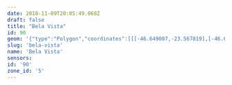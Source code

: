 ```yaml
---
date: 2018-11-09T20:05:49.068Z
draft: false
title: "Bela Vista"
id: 90
geom: '{"type":"Polygon","coordinates":[[[-46.649007,-23.567819],[-46.644393,-23.571376],[-46.644209,-23.571154],[-46.643605,-23.571695],[-46.641987,-23.572932],[-46.641267,-23.573234],[-46.64111,-23.570626],[-46.641156,-23.570618],[-46.640836,-23.567527],[-46.640937,-23.565329],[-46.640559,-23.563893],[-46.64027,-23.561572],[-46.639881,-23.560363],[-46.639633,-23.559909],[-46.639096,-23.559222],[-46.638846,-23.558752],[-46.637829,-23.556237],[-46.639699,-23.555911],[-46.639968,-23.556348],[-46.640026,-23.555853],[-46.641768,-23.555633],[-46.64277,-23.555343],[-46.642916,-23.555437],[-46.642955,-23.555291],[-46.643227,-23.555141],[-46.644673,-23.554552],[-46.645076,-23.554209],[-46.645428,-23.553705],[-46.646513,-23.550855],[-46.646948,-23.551085],[-46.647138,-23.551326],[-46.647254,-23.551604],[-46.647724,-23.551393],[-46.647791,-23.551461],[-46.650386,-23.552304],[-46.655675,-23.555088],[-46.659001,-23.559365],[-46.656295,-23.561786],[-46.649007,-23.567819]]]}'
slug: 'bela-vista'
name: 'Bela Vista'
sensors:
id: '90'
zone_id: '5'
---
```

		